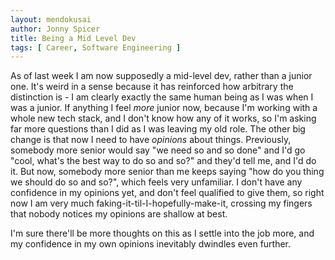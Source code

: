 ```yaml
---
layout: mendokusai
author: Jonny Spicer
title: Being a Mid Level Dev
tags: [ Career, Software Engineering ]
---
```

As of last week I am now supposedly a mid-level dev, rather than a junior one. It's weird in a sense because it has reinforced how arbitrary the distinction is - I am clearly exactly
the same human being as I was when I was a junior. If anything I feel *more* junior now, because I'm working with a whole new tech stack, and I don't know how any of it works, so I'm
asking far more questions than I did as I was leaving my old role. The other big change is that now I need to have *opinions* about things. Previously, somebody more senior would say
"we need so and so done" and I'd go "cool, what's the best way to do so and so?" and they'd tell me, and I'd do it. But now, somebody more senior than me keeps saying "how do you
thing we should do so and so?", which feels very unfamiliar. I don't have any confidence in my opinions yet, and don't feel qualified to give them, so right now I am very much
faking-it-til-I-hopefully-make-it, crossing my fingers that nobody notices my opinions are shallow at best.

I'm sure there'll be more thoughts on this as I settle into the job more, and my confidence in my own opinions inevitably dwindles even further.
